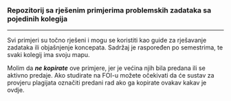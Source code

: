 ### Repozitorij sa rješenim primjerima problemskih zadataka sa pojedinih kolegija
---
Svi primjeri su točno rješeni i mogu se koristiti kao guide za rješavanje zadataka ili objašnjenje koncepata.
Sadržaj je raspoređen po semestrima, te svaki kolegij ima svoju mapu.

Molim da ***ne kopirate*** ove primjere, jer je većina njih bila predana ili se aktivno predaje. 
Ako studirate na FOI-u možete očekivati da će sustav za provjeru plagijata označiti predani rad ako ga kopirate
ovakav kakav je ovdje.
